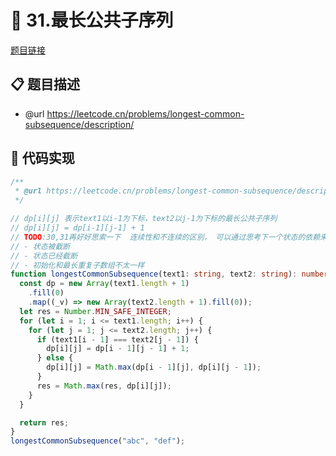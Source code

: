 # 🎲 31.最长公共子序列

[题目链接](https://leetcode.cn/problems/longest-common-subsequence/description/)

## 📋 题目描述
* @url https://leetcode.cn/problems/longest-common-subsequence/description/

## 📎 代码实现
```typescript
/**
 * @url https://leetcode.cn/problems/longest-common-subsequence/description/
 */

// dp[i][j] 表示text1以i-1为下标，text2以j-1为下标的最长公共子序列
// dp[i][j] = dp[i-1][j-1] + 1
// TODO:30,31再好好思索一下  连续性和不连续的区别， 可以通过思考下一个状态的依赖来思考变化
// - 状态被截断
// - 状态已经截断
// - 初始化和最长重复子数组不太一样
function longestCommonSubsequence(text1: string, text2: string): number {
  const dp = new Array(text1.length + 1)
    .fill(0)
    .map((_v) => new Array(text2.length + 1).fill(0));
  let res = Number.MIN_SAFE_INTEGER;
  for (let i = 1; i <= text1.length; i++) {
    for (let j = 1; j <= text2.length; j++) {
      if (text1[i - 1] === text2[j - 1]) {
        dp[i][j] = dp[i - 1][j - 1] + 1;
      } else {
        dp[i][j] = Math.max(dp[i - 1][j], dp[i][j - 1]);
      }
      res = Math.max(res, dp[i][j]);
    }
  }

  return res;
}
longestCommonSubsequence("abc", "def");

```
